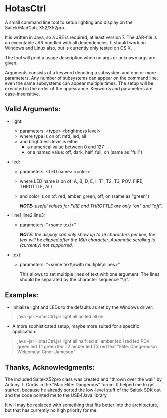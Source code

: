 # HotasCtrl

A small command line tool to setup lighting and display on the Saitek/MadCatz
X52/X52pro.

It is written in Java, so a JRE is required, at least version 7. The JAR-file
is an executable JAR bundled with all dependencies. It should work on Windows
and Linux also, but is currently only tested on OS X.

The tool will print a usage description when no args or unknown args are
given.

Arguments consists of a keyword denoting a subsystem and one or more
parameters. Any number of subsystems can appear on the command line, even the
same subsystems can appear multiple times. The setup will be executed in the
order of the appearance. Keywords and parameters are case-insensitive.

## Valid Arguments:

- light:
    - parameters: &lt;type> &lt;brightness level>
    - where type is on of: mfd, led, all
    - and brightness level is either 
        - a numerical value between 0 and 127
        - or a named value: off, dark, half, full, on (same as "full")

- led:
    - parameters: &lt;LED name> &lt;color>
    - where LED name is on of: A, B, D, E, I, T1, T2, T3, POV, FIRE, THROTTLE, ALL
    - and color is on of: red, amber, green, off, on (same as "green")
    
      _**NOTE:** useful values for FIRE and THROTTLE are only "on" and "off"._

- line1,line2,line3:
    - parameters: "&lt;some text>"
    
      _**NOTE:** the display can only show up to 16 characters per line,
        the text will be clipped after the 16th character.
        Automatic scrolling is (currently) not supported._

- text:
    - parameters: "&lt;some text\nwith multiple\nlines>"
    
      This allows to set multiple lines of text with one argument.
      The lines should be separated by the character sequence "\n".


## Examples:

- Initialize light and LEDs to the defaults as set by the Windows driver:

> java -jar HotasCtrl.jar light all on led all on

- A more sophisticated setup, maybe more suited for a specific application:

> java -jar HotasCtrl.jar light all half led all amber led I red led POV green led T1 green led T2 amber led T3 red text "Elite: Dangerous\n    Welcome\n Cmdr  Jameson"


## Thanks, Acknowledgments:

The included SaitekX52pro class was created and "thrown over the wall" 
by Antony T. Curtis in the "Mac Elite: Dangerous" forum. 
It helped me to get started, because he already sorted the low-level stuff 
of the Saitek SDK out and the code pointed me to the USB4Java library.

It will may be replaced with something that fits better into the architecture,
but that has currently no high priority for me.
